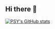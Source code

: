 ## Hi there 👋

[![PSY's GitHub stats](https://github-readme-stats.vercel.app/api?username=soyy-park&theme=aura_dark)](https://github.com/anuraghazra/github-readme-stats)
<!--
**soyy-park/soyy-park** is a ✨ _special_ ✨ repository because its `README.md` (this file) appears on your GitHub profile.

Here are some ideas to get you started:

- 🔭 I’m currently working on ...
- 🌱 I’m currently learning ...
- 👯 I’m looking to collaborate on ...
- 🤔 I’m looking for help with ...
- 💬 Ask me about ...
- 📫 How to reach me: ...
- 😄 Pronouns: ...
- ⚡ Fun fact: ...
-->
